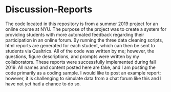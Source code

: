 # Discussion-Reports  

The code located in this repository is from a summer 2019 project for an online course at NYU. The purpose of the project was to create a system for providing students with more automated feedback regarding their participation in an online forum. By running the three data cleaning scripts, html reports are generated for each student, which can then be sent to students via Qualtrics. All of the code was written by me; however, the questions, figure descriptions, and prompts were written by my collaborators. These reports were successfully implemented during fall 2019. All names and content posted here are fake, and I am posting the code primarily as a coding sample. I would like to post an example report; however, it is challenging to simulate data from a chat forum like this and I have not yet had a chance to do so. 